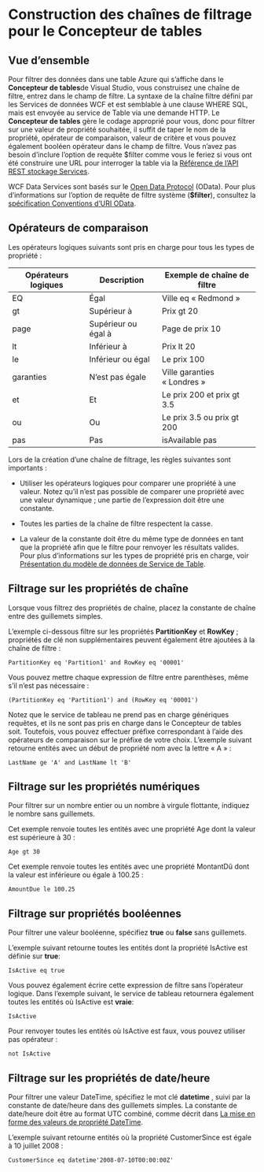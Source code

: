<properties
   pageTitle="Construction des chaînes de filtrage pour le Concepteur de tables | Microsoft Azure"
   description="Construction des chaînes de filtrage pour le Concepteur de tables"
   services="visual-studio-online"
   documentationCenter="na"
   authors="TomArcher"
   manager="douge"
   editor="" />
<tags
   ms.service="storage"
   ms.devlang="multiple"
   ms.topic="article"
   ms.tgt_pltfrm="na"
   ms.workload="na"
   ms.date="08/15/2016"
   ms.author="tarcher" />

# <a name="constructing-filter-strings-for-the-table-designer"></a>Construction des chaînes de filtrage pour le Concepteur de tables

## <a name="overview"></a>Vue d’ensemble

Pour filtrer des données dans une table Azure qui s’affiche dans le **Concepteur de tables**de Visual Studio, vous construisez une chaîne de filtre, entrez dans le champ de filtre. La syntaxe de la chaîne filtre défini par les Services de données WCF et est semblable à une clause WHERE SQL, mais est envoyée au service de Table via une demande HTTP. Le **Concepteur de tables** gère le codage approprié pour vous, donc pour filtrer sur une valeur de propriété souhaitée, il suffit de taper le nom de la propriété, opérateur de comparaison, valeur de critère et vous pouvez également booléen opérateur dans le champ de filtre. Vous n’avez pas besoin d’inclure l’option de requête $filter comme vous le feriez si vous ont été construire une URL pour interroger la table via la [Référence de l’API REST stockage Services](http://go.microsoft.com/fwlink/p/?LinkId=400447).

WCF Data Services sont basés sur le [Open Data Protocol](http://go.microsoft.com/fwlink/p/?LinkId=214805) (OData). Pour plus d’informations sur l’option de requête de filtre système (**$filter**), consultez la [spécification Conventions d’URI OData](http://go.microsoft.com/fwlink/p/?LinkId=214806).

## <a name="comparison-operators"></a>Opérateurs de comparaison

Les opérateurs logiques suivants sont pris en charge pour tous les types de propriété :

|Opérateurs logiques|Description|Exemple de chaîne de filtre|
|---|---|---|
|EQ|Égal|Ville eq « Redmond »|
|gt|Supérieur à|Prix gt 20|
|page|Supérieur ou égal à|Page de prix 10|
|lt|Inférieur à|Prix lt 20|
|le|Inférieur ou égal|Le prix 100|
|garanties|N’est pas égale|Ville garanties « Londres »|
|et|Et|Le prix 200 et prix gt 3.5|
|ou|Ou|Le prix 3.5 ou prix gt 200|
|pas|Pas|isAvailable pas|

Lors de la création d’une chaîne de filtrage, les règles suivantes sont importants :

- Utiliser les opérateurs logiques pour comparer une propriété à une valeur. Notez qu’il n’est pas possible de comparer une propriété avec une valeur dynamique ; une partie de l’expression doit être une constante.

- Toutes les parties de la chaîne de filtre respectent la casse.

- La valeur de la constante doit être du même type de données en tant que la propriété afin que le filtre pour renvoyer les résultats valides. Pour plus d’informations sur les types de propriété pris en charge, voir [Présentation du modèle de données de Service de Table](http://go.microsoft.com/fwlink/p/?LinkId=400448).

## <a name="filtering-on-string-properties"></a>Filtrage sur les propriétés de chaîne

Lorsque vous filtrez des propriétés de chaîne, placez la constante de chaîne entre des guillemets simples.

L’exemple ci-dessous filtre sur les propriétés **PartitionKey** et **RowKey** ; propriétés de clé non supplémentaires peuvent également être ajoutées à la chaîne de filtre :

    PartitionKey eq 'Partition1' and RowKey eq '00001'

Vous pouvez mettre chaque expression de filtre entre parenthèses, même s’il n’est pas nécessaire :

    (PartitionKey eq 'Partition1') and (RowKey eq '00001')

Notez que le service de tableau ne prend pas en charge génériques requêtes, et ils ne sont pas pris en charge dans le Concepteur de tables soit. Toutefois, vous pouvez effectuer préfixe correspondant à l’aide des opérateurs de comparaison sur le préfixe de votre choix. L’exemple suivant retourne entités avec un début de propriété nom avec la lettre « A » :

    LastName ge 'A' and LastName lt 'B'

## <a name="filtering-on-numeric-properties"></a>Filtrage sur les propriétés numériques

Pour filtrer sur un nombre entier ou un nombre à virgule flottante, indiquez le nombre sans guillemets.

Cet exemple renvoie toutes les entités avec une propriété Age dont la valeur est supérieure à 30 :

    Age gt 30

Cet exemple renvoie toutes les entités avec une propriété MontantDû dont la valeur est inférieure ou égale à 100.25 :

    AmountDue le 100.25

## <a name="filtering-on-boolean-properties"></a>Filtrage sur propriétés booléennes

Pour filtrer une valeur booléenne, spécifiez **true** ou **false** sans guillemets.

L’exemple suivant retourne toutes les entités dont la propriété IsActive est définie sur **true**:

    IsActive eq true

Vous pouvez également écrire cette expression de filtre sans l’opérateur logique. Dans l’exemple suivant, le service de tableau retournera également toutes les entités où IsActive est **vraie**:

    IsActive

Pour renvoyer toutes les entités où IsActive est faux, vous pouvez utiliser pas opérateur :

    not IsActive

## <a name="filtering-on-datetime-properties"></a>Filtrage sur les propriétés de date/heure

Pour filtrer une valeur DateTime, spécifiez le mot clé **datetime** , suivi par la constante de date/heure dans des guillemets simples. La constante de date/heure doit être au format UTC combiné, comme décrit dans [La mise en forme des valeurs de propriété DateTime](http://go.microsoft.com/fwlink/p/?LinkId=400449).

L’exemple suivant retourne entités où la propriété CustomerSince est égale à 10 juillet 2008 :

    CustomerSince eq datetime'2008-07-10T00:00:00Z'
